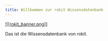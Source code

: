 ```yaml
---
title: Willkommen zur rokit Wissensdatenbank
---
```


[![[rokit_banner.png]]](https://public-robots.de/)


Das ist die Wissensdatenbank von rokit.
